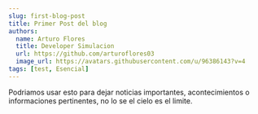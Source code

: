 ```yaml
---
slug: first-blog-post
title: Primer Post del blog
authors:
  name: Arturo Flores
  title: Developer Simulacion
  url: https://github.com/arturoflores03
  image_url: https://avatars.githubusercontent.com/u/96386143?v=4
tags: [test, Esencial]
---
```


Podriamos usar esto para dejar noticias importantes, acontecimientos o informaciones pertinentes, no lo se el cielo es el limite.
